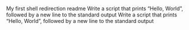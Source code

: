 My first shell redirection readme
Write a script that prints “Hello, World”, followed by a new line to the standard output
Write a script that prints “Hello, World”, followed by a new line to the standard output
